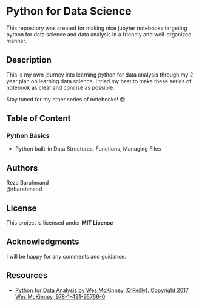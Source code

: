 # Python for Data Science

This repository was created for making nice jupyter notebooks targeting python for data science and data analysis in a friendly and well-organized manner.

## Description

This is my own journey into learning python for data analysis through my 2 year plan on learning data science. I tried my best to make these series of notebook as clear and concise as possible.

Stay tuned for my other series of notebooks! 😍.

## Table of Content

### Python Basics

- Python built-in Data Structures, Functions, Managing Files

## Authors

Reza Barahmand\
@rbarahmand

## License

This project is licensed under **MIT License**

## Acknowledgments

I will be happy for any comments and guidance.

## Resources

- [Python for Data Analysis by Wes McKinney (O’Reilly). Copyright 2017 Wes McKinney, 978-1-491-95766-0](https://www.amazon.com/Python-Data-Analysis-Wrangling-IPython/dp/1491957662/ref=asc_df_1491957662/?tag=hyprod-20&linkCode=df0&hvadid=312140868236&hvpos=&hvnetw=g&hvrand=14074460653822855009&hvpone=&hvptwo=&hvqmt=&hvdev=c&hvdvcmdl=&hvlocint=&hvlocphy=1018145&hvtargid=pla-396828636441&psc=1)
